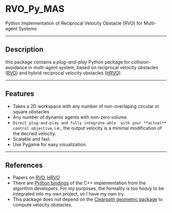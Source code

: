 RVO_Py_MAS
========

Python Implementation of Reciprocal Velocity Obstacle (RVO) for Multi-agent Systems

-----
Description
-----
this package contains a _plug-and-play_ Python package for collision-avoidance in multi-agent system, based on reciprocal velocity obstacles ([RVO](https://www.cs.unc.edu/~geom/RVO/icra2008.pdf)) and hybrid reciprocal velocity obstacles ([HRVO](https://www.cs.unc.edu/~geom/RVO/icra2008.pdf)).

-----
Features
-----
* Takes a 2D workspace with any number of non-overlaping circular or square obstacles
* Any number of dynamic agents with non-zero volume.  
* `Direct plug-and-play and fully integrate-able  with your **actual** control objective`, i.e., the output velocity is a minimal modification of the decried velocity.  
* Scalable and fast.
* Use Pygame for easy visualization.


----
References 
----
* Papers on [RVO](https://www.cs.unc.edu/~geom/RVO/icra2008.pdf), [HRVO](https://www.cs.unc.edu/~geom/RVO/icra2008.pdf)
* There are [Python bindings](https://github.com/sybrenstuvel/Python-RVO2) of the C++ implementation from the algorithm developers. For my purposes, the formality is too _heavy_ to be integrated into my own project, so I have my own try.
* This package does _not_ depend on the [Clearpath geometric package](http://pcl.intel-research.net/publications/clearpath_sca2009.pdf) to compute velocity obstacles.